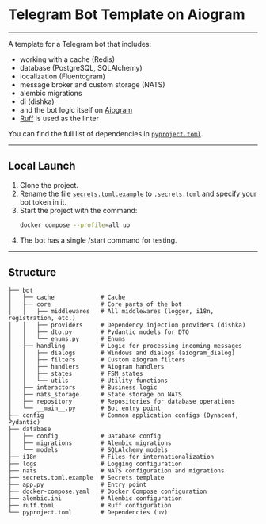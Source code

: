 # **Telegram Bot Template on Aiogram**

---

A template for a Telegram bot that includes:
- working with a cache (Redis)
- database (PostgreSQL, SQLAlchemy)
- localization (Fluentogram)
- message broker and custom storage (NATS)
- alembic migrations
- di (dishka)
- and the bot logic itself on [Aiogram](https://docs.aiogram.dev/)
- [Ruff](https://docs.astral.sh/ruff/) is used as the linter

You can find the full list of dependencies in [`pyproject.toml`](./pyproject.toml).

---

## Local Launch

1. Clone the project.
2. Rename the file [`secrets.toml.example`](secrets.toml.example) to `.secrets.toml` and specify your bot token in it.
3. Start the project with the command:
   ```bash
   docker compose --profile=all up
    ```
4. The bot has a single /start command for testing.

---

## Structure

```
├── bot
│   ├── cache             # Cache
│   ├── core              # Core parts of the bot
│   │   ├── middlewares   # All middlewares (logger, i18n, registration, etc.)
│   │   ├── providers     # Dependency injection providers (dishka)
│   │   ├── dto.py        # Pydantic models for DTO
│   │   └── enums.py      # Enums
│   ├── handling          # Logic for processing incoming messages
│   │   ├── dialogs       # Windows and dialogs (aiogram_dialog)
│   │   ├── filters       # Custom aiogram filters
│   │   ├── handlers      # Aiogram handlers
│   │   ├── states        # FSM states
│   │   └── utils         # Utility functions
│   ├── interactors       # Business logic
│   ├── nats_storage      # State storage on NATS
│   ├── repository        # Repositories for database operations
│   └── __main__.py       # Bot entry point
├── config                # Common application configs (Dynaconf, Pydantic)
├── database
│   ├── config            # Database config
│   ├── migrations        # Alembic migrations
│   └── models            # SQLAlchemy models
├── i18n                  # Files for internationalization
├── logs                  # Logging configuration
├── nats                  # NATS configuration and migrations
├── secrets.toml.example  # Secrets template
├── app.py                # Entry point
├── docker-compose.yaml   # Docker Compose configuration
├── alembic.ini           # Alembic configuration
├── ruff.toml             # Ruff configuration
└── pyproject.toml        # Dependencies (uv)
```
